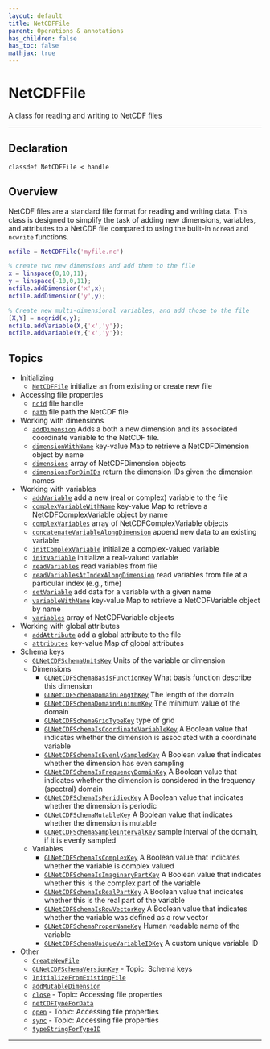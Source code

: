 ```yaml
---
layout: default
title: NetCDFFile
parent: Operations & annotations
has_children: false
has_toc: false
mathjax: true
---
```


#  NetCDFFile

A class for reading and writing to NetCDF files


---

## Declaration

<div class="language-matlab highlighter-rouge"><div class="highlight"><pre class="highlight"><code>classdef NetCDFFile < handle</code></pre></div></div>

## Overview
 
  NetCDF files are a standard file format for reading and writing data.
  This class is designed to simplify the task of adding new dimensions,
  variables, and attributes to a NetCDF file compared to using the
  built-in `ncread` and `ncwrite` functions.
 
  ```matlab
  ncfile = NetCDFFile('myfile.nc')
 
  % create two new dimensions and add them to the file
  x = linspace(0,10,11);
  y = linspace(-10,0,11);
  ncfile.addDimension('x',x);
  ncfile.addDimension('y',y);
 
  % Create new multi-dimensional variables, and add those to the file
  [X,Y] = ncgrid(x,y);
  ncfile.addVariable(X,{'x','y'});
  ncfile.addVariable(Y,{'x','y'});
  ```
 
                 
  


## Topics
+ Initializing
  + [`NetCDFFile`](/classes-operations-and-annotations/netcdffile/netcdffile.html) initialize an from existing or create new file
+ Accessing file properties
  + [`ncid`](/classes-operations-and-annotations/netcdffile/ncid.html) file handle
  + [`path`](/classes-operations-and-annotations/netcdffile/path.html) file path the NetCDF file
+ Working with dimensions
  + [`addDimension`](/classes-operations-and-annotations/netcdffile/adddimension.html) Adds a both a new dimension and its associated coordinate variable to the NetCDF file.
  + [`dimensionWithName`](/classes-operations-and-annotations/netcdffile/dimensionwithname.html) key-value Map to retrieve a NetCDFDimension object by name
  + [`dimensions`](/classes-operations-and-annotations/netcdffile/dimensions.html) array of NetCDFDimension objects
  + [`dimensionsForDimIDs`](/classes-operations-and-annotations/netcdffile/dimensionsfordimids.html) return the dimension IDs given the dimension names
+ Working with variables
  + [`addVariable`](/classes-operations-and-annotations/netcdffile/addvariable.html) add a new (real or complex) variable to the file
  + [`complexVariableWithName`](/classes-operations-and-annotations/netcdffile/complexvariablewithname.html) key-value Map to retrieve a NetCDFComplexVariable object by name
  + [`complexVariables`](/classes-operations-and-annotations/netcdffile/complexvariables.html) array of NetCDFComplexVariable objects
  + [`concatenateVariableAlongDimension`](/classes-operations-and-annotations/netcdffile/concatenatevariablealongdimension.html) append new data to an existing variable
  + [`initComplexVariable`](/classes-operations-and-annotations/netcdffile/initcomplexvariable.html) initialize a complex-valued variable
  + [`initVariable`](/classes-operations-and-annotations/netcdffile/initvariable.html) initialize a real-valued variable
  + [`readVariables`](/classes-operations-and-annotations/netcdffile/readvariables.html) read variables from file
  + [`readVariablesAtIndexAlongDimension`](/classes-operations-and-annotations/netcdffile/readvariablesatindexalongdimension.html) read variables from file at a particular index (e.g., time)
  + [`setVariable`](/classes-operations-and-annotations/netcdffile/setvariable.html) add data for a variable with a given name
  + [`variableWithName`](/classes-operations-and-annotations/netcdffile/variablewithname.html) key-value Map to retrieve a NetCDFVariable object by name
  + [`variables`](/classes-operations-and-annotations/netcdffile/variables.html) array of NetCDFVariable objects
+ Working with global attributes
  + [`addAttribute`](/classes-operations-and-annotations/netcdffile/addattribute.html) add a global attribute to the file
  + [`attributes`](/classes-operations-and-annotations/netcdffile/attributes.html) key-value Map of global attributes
+ Schema keys
  + [`GLNetCDFSchemaUnitsKey`](/classes-operations-and-annotations/netcdffile/glnetcdfschemaunitskey.html) Units of the variable or dimension
  + Dimensions
    + [`GLNetCDFSchemaBasisFunctionKey`](/classes-operations-and-annotations/netcdffile/glnetcdfschemabasisfunctionkey.html) What basis function describe this dimension
    + [`GLNetCDFSchemaDomainLengthKey`](/classes-operations-and-annotations/netcdffile/glnetcdfschemadomainlengthkey.html) The length of the domain
    + [`GLNetCDFSchemaDomainMinimumKey`](/classes-operations-and-annotations/netcdffile/glnetcdfschemadomainminimumkey.html) The minimum value of the domain
    + [`GLNetCDFSchemaGridTypeKey`](/classes-operations-and-annotations/netcdffile/glnetcdfschemagridtypekey.html) type of grid
    + [`GLNetCDFSchemaIsCoordinateVariableKey`](/classes-operations-and-annotations/netcdffile/glnetcdfschemaiscoordinatevariablekey.html) A Boolean value that indicates whether the dimension is associated with a coordinate variable
    + [`GLNetCDFSchemaIsEvenlySampledKey`](/classes-operations-and-annotations/netcdffile/glnetcdfschemaisevenlysampledkey.html) A Boolean value that indicates whether the dimension has even sampling
    + [`GLNetCDFSchemaIsFrequencyDomainKey`](/classes-operations-and-annotations/netcdffile/glnetcdfschemaisfrequencydomainkey.html) A Boolean value that indicates whether the dimension is considered in the frequency (spectral) domain
    + [`GLNetCDFSchemaIsPeridiocKey`](/classes-operations-and-annotations/netcdffile/glnetcdfschemaisperidiockey.html) A Boolean value that indicates whether the dimension is periodic
    + [`GLNetCDFSchemaMutableKey`](/classes-operations-and-annotations/netcdffile/glnetcdfschemamutablekey.html) A Boolean value that indicates whether the dimension is mutable
    + [`GLNetCDFSchemaSampleIntervalKey`](/classes-operations-and-annotations/netcdffile/glnetcdfschemasampleintervalkey.html) sample interval of the domain, if it is evenly sampled
  + Variables
    + [`GLNetCDFSchemaIsComplexKey`](/classes-operations-and-annotations/netcdffile/glnetcdfschemaiscomplexkey.html) A Boolean value that indicates whether the variable is complex valued
    + [`GLNetCDFSchemaIsImaginaryPartKey`](/classes-operations-and-annotations/netcdffile/glnetcdfschemaisimaginarypartkey.html) A Boolean value that indicates whether this is the complex part of the variable
    + [`GLNetCDFSchemaIsRealPartKey`](/classes-operations-and-annotations/netcdffile/glnetcdfschemaisrealpartkey.html) A Boolean value that indicates whether this is the real part of the variable
    + [`GLNetCDFSchemaIsRowVectorKey`](/classes-operations-and-annotations/netcdffile/glnetcdfschemaisrowvectorkey.html) A Boolean value that indicates whether the variable was defined as a row vector
    + [`GLNetCDFSchemaProperNameKey`](/classes-operations-and-annotations/netcdffile/glnetcdfschemapropernamekey.html) Human readable name of the variable
    + [`GLNetCDFSchemaUniqueVariableIDKey`](/classes-operations-and-annotations/netcdffile/glnetcdfschemauniquevariableidkey.html) A custom unique variable ID
+ Other
  + [`CreateNewFile`](/classes-operations-and-annotations/netcdffile/createnewfile.html) 
  + [`GLNetCDFSchemaVersionKey`](/classes-operations-and-annotations/netcdffile/glnetcdfschemaversionkey.html) - Topic: Schema keys
  + [`InitializeFromExistingFile`](/classes-operations-and-annotations/netcdffile/initializefromexistingfile.html) 
  + [`addMutableDimension`](/classes-operations-and-annotations/netcdffile/addmutabledimension.html) 
  + [`close`](/classes-operations-and-annotations/netcdffile/close.html) - Topic: Accessing file properties
  + [`netCDFTypeForData`](/classes-operations-and-annotations/netcdffile/netcdftypefordata.html) 
  + [`open`](/classes-operations-and-annotations/netcdffile/open.html) - Topic: Accessing file properties
  + [`sync`](/classes-operations-and-annotations/netcdffile/sync.html) - Topic: Accessing file properties
  + [`typeStringForTypeID`](/classes-operations-and-annotations/netcdffile/typestringfortypeid.html) 


---